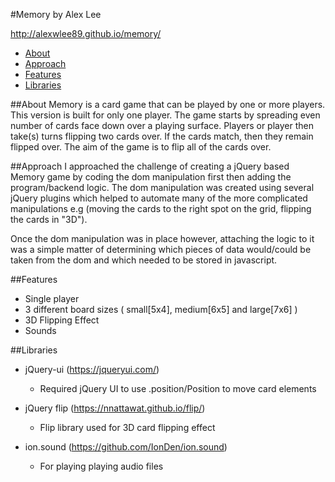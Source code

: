 #Memory
by Alex Lee

http://alexwlee89.github.io/memory/

* [About](#about)
* [Approach](#approach)
* [Features](#features)
* [Libraries](#libraries)


##<a name="about"></a>About
Memory is a card game that can be played by one or more players. This version is built for only one player.
The game starts by spreading even number of cards face down over a playing surface. Players or player then take(s) turns flipping two cards over. If the cards match, then they remain flipped over. The aim of the game is to flip all of the cards over.


##<a name="approach"></a>Approach
I approached the challenge of creating a jQuery based Memory game by coding the dom manipulation first then adding the program/backend logic. The dom manipulation was created using several jQuery plugins which helped to automate many of the more complicated manipulations e.g (moving the cards to the right spot on the grid, flipping the cards in "3D").

Once the dom manipulation was in place however, attaching the logic to it was a simple matter of determining which pieces of data would/could be taken from the dom and which needed to be stored in javascript.


##<a name="features"></a>Features
* Single player
* 3 different board sizes ( small[5x4], medium[6x5] and large[7x6] )
* 3D Flipping Effect
* Sounds


##<a name="libraries"></a>Libraries
* jQuery-ui		(https://jqueryui.com/)
  - Required jQuery UI to use .position/Position to move card elements
  
* jQuery flip	(https://nnattawat.github.io/flip/)
  - Flip library used for 3D card flipping effect
  
* ion.sound 		(https://github.com/IonDen/ion.sound)
  - For playing playing audio files